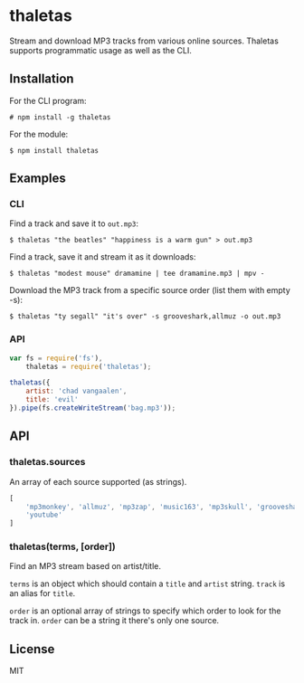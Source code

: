 # thaletas
Stream and download MP3 tracks from various online sources. Thaletas supports
programmatic usage as well as the CLI.

## Installation
For the CLI program:

    # npm install -g thaletas

For the module:

    $ npm install thaletas

## Examples
### CLI
Find a track and save it to `out.mp3`:

    $ thaletas "the beatles" "happiness is a warm gun" > out.mp3

Find a track, save it and stream it as it downloads:

    $ thaletas "modest mouse" dramamine | tee dramamine.mp3 | mpv -

Download the MP3 track from a specific source order (list them with empty -s):

    $ thaletas "ty segall" "it's over" -s grooveshark,allmuz -o out.mp3

### API
```javascript
var fs = require('fs'),
    thaletas = require('thaletas');

thaletas({
    artist: 'chad vangaalen',
    title: 'evil'
}).pipe(fs.createWriteStream('bag.mp3'));
```

## API
### thaletas.sources
An array of each source supported (as strings).

```javascript
[
    'mp3monkey', 'allmuz', 'mp3zap', 'music163', 'mp3skull', 'grooveshark',
    'youtube'
]
```

### thaletas(terms, [order])
Find an MP3 stream based on artist/title.

`terms` is an object which should contain a `title` and `artist` string. `track`
is an alias for `title`.

`order` is an optional array of strings to specify which order to look for the
track in. `order` can be a string it there's only one source.

## License
MIT
